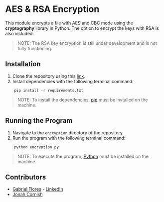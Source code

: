 # AES & RSA Encryption

This module encrypts a file with AES and CBC mode using the __cryptography__ library in Python. The option to encrypt the keys with RSA is also included.

> NOTE: The RSA key encryption is still under development and is not fully functioning.

## Installation

1. Clone the repository using this [link](https://github.com/beachcoder25/378PartnerRepo.git).
2. Install dependencies with the following terminal command:
```
    pip install -r requirements.txt
```
> NOTE: To install the dependencies, [pip](https://pip.pypa.io/en/stable/installing/) must be installed on the machine.

## Running the Program

1. Navigate to the `encryption` directory of the repository.
2. Run the program with the following terminal command:
```
    python encryption.py
```
> NOTE: To execute the program, [Python](https://www.python.org/) must be installed on the machine.

## Contributors

* [Gabriel Flores](https://github.com/rgabeflores) - [LinkedIn](https://www.linkedin.com/in/rgabrielflores/)
* [Jonah Cornish](https://github.com/beachcoder25)